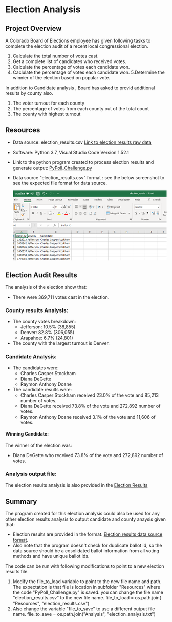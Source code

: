 # Election Analysis

## Project Overview
A Colorado Board of Elections employee has given following tasks to complete the election audit of a recent local congressional election.

1. Calculate the total number of votes cast.
2. Get a complete list of candidates who received votes.
3. Calculate the percentage of votes each candidate won.
4. Caclulate the percentage of votes each candidate won.
5.Determine the winnier of the election based on popular vote.

In addition to Candidate analysis , Board has asked to provid additional results by county also.
1. The voter turnout for each county
2. The percentage of votes from each county out of the total count
3. The county with highest turnout

## Resources
- Data source: election_results.csv [Link to election results raw data](Resources/election_results.csv)
- Software: Python 3.7, Visual Studio Code Version 1.52.1
- Link to the python program created to process election results and generate output: [PyPoll_Challenge.py](PyPoll_Challenge.py)
- Data source "election_results.csv" format : see the below screenshot to see the expected file format for data source.

  ![datasource file format](Resources/Election_results_format.png)


## Election Audit Results
The analysis of the election show that:
- There were 369,711 votes cast in the election.

### County results Analysis:
- The county votes breakdown:
  - Jefferson: 10.5% (38,855)
  - Denver: 82.8% (306,055)
  - Arapahoe: 6.7% (24,801)
- The county with the largest turnout is Denver.

### Candidate Analysis:
- The candidates were:
  - Charles Casper Stockham
  - Diana DeGette
  - Raymon Anthony Doane
- The candidate results were:
  - Charles Casper Stockham received 23.0% of the vote and 85,213 number of votes.
  - Diana DeGette received 73.8% of the vote and 272,892 number of votes.  
  - Raymon Anthony Doane received 3.1% of the vote and 11,606 of votes.
  
#### Winning Candidate:
The winner of the election was:
  - Diana DeGette who received 73.8% of the vote and 272,892 number of votes.
 
 ### Analysis output file:
 The election results analysis is also provided in the [Election Results](Analysis/election_analysis.txt)
 
 ## Summary
 
The program created for this election analysis could also be used for any other election results analysis to output candidate and county anaysis given that:
- Election results are provided in the format. [Election results data source format](Resources/Election_results_format.png).
- Also note that the program doesn't check for duplicate ballot id, so the data source should be a cosolidated ballot information from all voting methods and have unique ballot ids.

The code can be run with following modifications to point to a new election results file.

1. Modify the file_to_load variable to point to the new file name and path. The expectation is that file is location in subfolder "Resources" where the code "PyPoll_Challenge.py" is saved. you can change the file name "election_results.csv" to the new file name. 
    file_to_load = os.path.join( "Resources", "election_results.csv")
2. Also change the variable "file_to_save" to use a different output file name.
    file_to_save = os.path.join("Analysis", "election_analysis.txt")
  


 
 
 

